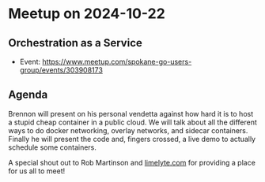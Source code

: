# Meetup on 2024-10-22

## Orchestration as a Service

* Event: https://www.meetup.com/spokane-go-users-group/events/303908173

## Agenda

Brennon will present on his personal vendetta against how hard it is to host a stupid cheap container in a public cloud. We will talk about all the different ways to do docker networking, overlay networks, and sidecar containers. Finally he will present the code and, fingers crossed, a live demo to actually schedule some containers.

A special shout out to Rob Martinson and [limelyte.com](limelyte.com) for providing a place for us all to meet!
